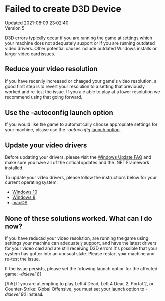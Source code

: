 # Failed to create D3D Device
Updated 2021-08-09 23:02:40  
Version 5  

D3D errors typically occur if you are running the game at settings which your machine does not adequately support or if you are running outdated video drivers. Other potential causes include outdated Windows installs or larger video card issues.  
  
## Reduce your video resolution
If you have recently increased or changed your game's video resolution, a good first step is to revert your resolution to a setting that previously worked and re-test the issue. If you are able to play at a lower resolution we recommend using that going forward.  
## Use the -autoconfig launch option
If you would like the game to automatically choose appropriate settings for your machine, please use the *-autoconfig*  [launch option](https://help.steampowered.com/en/faqs/view/2542-790F-14F8-D66A#autoconfig).  
## Update your video drivers
Before updating your drivers, please visit the [Windows Update FAQ](http://www.update.microsoft.com/microsoftupdate/v6/default.aspx?ln=en-us) and make sure you have all of the critical updates and the .NET Framework installed.  
  
To update your video drivers, please follow the instructions below for your current operating system:  
* [Windows 10](https://support.microsoft.com/en-us/help/4028443/windows-10-update-drivers)
* [Windows 8](https://support.microsoft.com/en-us/help/15046/windows-8-download-install-drivers)
* [macOS](https://help.steampowered.com/en/faqs/view/6073-E74C-A033-48A4)
    
## None of these solutions worked. What can I do now?
If you have reduced your video resolution, are running the game using settings your machine can adequately support, and have the latest drivers for your video card and are still receiving D3D errors it's possible that your system has gotten into an unusual state. Please restart your machine and re-test the issue.  
  
If the issue persists, please set the following launch option for the affected game: *-dxlevel 81*  
  
[/h5] If you are attempting to play Left 4 Dead, Left 4 Dead 2, Portal 2, or Counter-Strike: Global Offensive, you must set your launch option to *-dxlevel 90* instead.